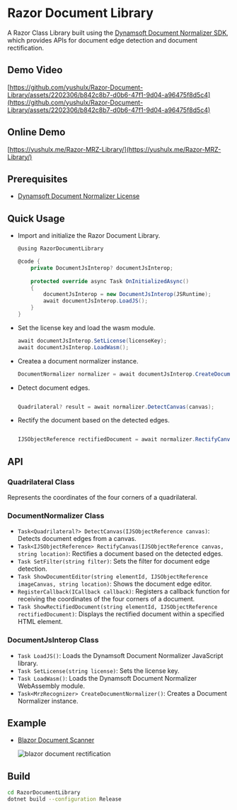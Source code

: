 # Razor Document Library
A Razor Class Library built using the [Dynamsoft Document Normalizer SDK](https://www.npmjs.com/package/dynamsoft-document-normalizer/), which provides APIs for document edge detection and document rectification.

## Demo Video
[https://github.com/yushulx/Razor-Document-Library/assets/2202306/b842c8b7-d0b6-47f1-9d04-a96475f8d5c4](https://github.com/yushulx/Razor-Document-Library/assets/2202306/b842c8b7-d0b6-47f1-9d04-a96475f8d5c4)

## Online Demo
[https://yushulx.me/Razor-MRZ-Library/](https://yushulx.me/Razor-MRZ-Library/)

## Prerequisites
- [Dynamsoft Document Normalizer License](https://www.dynamsoft.com/customer/license/trialLicense?product=ddn)

## Quick Usage
- Import and initialize the Razor Document Library.
    
    ```csharp
    @using RazorDocumentLibrary
    
    @code {
        private DocumentJsInterop? documentJsInterop;
        
        protected override async Task OnInitializedAsync()
        {
            documentJsInterop = new DocumentJsInterop(JSRuntime);
            await documentJsInterop.LoadJS();
        }
    }
    ```

- Set the license key and load the wasm module.
    
    ```csharp
    await documentJsInterop.SetLicense(licenseKey);
    await documentJsInterop.LoadWasm();
    ```

- Createa a document normalizer instance.
    
    ```csharp
    DocumentNormalizer normalizer = await documentJsInterop.CreateDocumentNormalizer();
    ```

- Detect document edges.
    
    ```csharp
    
    Quadrilateral? result = await normalizer.DetectCanvas(canvas);
    ```

- Rectify the document based on the detected edges.
    
    ```csharp
    
    IJSObjectReference rectifiedDocument = await normalizer.RectifyCanvas(canvas, result.location);
    ```

## API

### Quadrilateral Class
Represents the coordinates of the four corners of a quadrilateral.

### DocumentNormalizer Class

- `Task<Quadrilateral?> DetectCanvas(IJSObjectReference canvas)`: Detects document edges from a canvas.
- `Task<IJSObjectReference> RectifyCanvas(IJSObjectReference canvas, string location)`: Rectifies a document based on the detected edges.
- `Task SetFilter(string filter)`: Sets the filter for document edge detection.
- `Task ShowDocumentEditor(string elementId, IJSObjectReference imageCanvas, string location)`: Shows the document edge editor.
- `RegisterCallback(ICallback callback)`: Registers a callback function for receiving the coordinates of the four corners of a document.
- `Task ShowRectifiedDocument(string elementId, IJSObjectReference rectifiedDocument)`: Displays the rectified document within a specified HTML element.

### DocumentJsInterop Class 
- `Task LoadJS()`: Loads the Dynamsoft Document Normalizer JavaScript library.
- `Task SetLicense(string license)`: Sets the license key.
- `Task LoadWasm()`: Loads the Dynamsoft Document Normalizer WebAssembly module.
- `Task<MrzRecognizer> CreateDocumentNormalizer()`: Creates a Document Normalizer instance.

## Example
- [Blazor Document Scanner](https://github.com/yushulx/Razor-Document-Library/tree/main/example)

    ![blazor document rectification](https://camo.githubusercontent.com/4e15ffb2272f9af603cdc8a5c83ba60ffb0d2f6bf0c5c44d914595ffe37e7628/68747470733a2f2f7777772e64796e616d736f66742e636f6d2f636f6465706f6f6c2f696d672f323032332f31322f626c617a6f722d646f63756d656e742d72656374696669636174696f6e2e706e67)

## Build
```bash
cd RazorDocumentLibrary
dotnet build --configuration Release
```